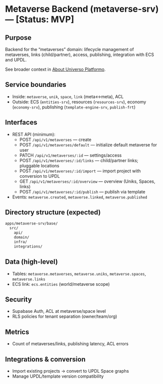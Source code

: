 # Metaverse Backend (metaverse-srv) — [Status: MVP]

## Purpose

Backend for the “metaverses” domain: lifecycle management of metaverses, links (child/partner), access, publishing, integration with ECS and UPDL.

See broader context in [About Universo Platformo](../../universo-platformo/README.md).

## Service boundaries

-   Inside: `metaverse`, `unik`, `space`, `link` (meta↔meta), ACL
-   Outside: ECS (`entities-srv`), resources (`resources-srv`), economy (`economy-srv`), publishing (`template-engine-srv`, `publish-frt`)

## Interfaces

-   REST API (minimum):
    -   POST `/api/v1/metaverses` — create
    -   POST `/api/v1/metaverses/default` — initialize default metaverse for user
    -   PATCH `/api/v1/metaverses/:id` — settings/access
    -   POST `/api/v1/metaverses/:id/links` — child/partner links; pluggable locations
    -   POST `/api/v1/metaverses/:id/import` — import project with conversion to UPDL
    -   GET `/api/v1/metaverses/:id/overview` — overview (Uniks, Spaces, links)
    -   POST `/api/v1/metaverses/:id/publish` — publish via template
-   Events: `metaverse.created`, `metaverse.linked`, `metaverse.published`

## Directory structure (expected)

```txt
apps/metaverse-srv/base/
  src/
    api/
    domain/
    infra/
    integrations/
```

## Data (high-level)

-   Tables: `metaverse.metaverses`, `metaverse.uniks`, `metaverse.spaces`, `metaverse.links`
-   ECS link: `ecs.entities` (world/metaverse scope)

## Security

-   Supabase Auth, ACL at metaverse/space level
-   RLS policies for tenant separation (owner/team/org)

## Metrics

-   Count of metaverses/links, publishing latency, ACL errors

## Integrations & conversion

-   Import existing projects → convert to UPDL Space graphs
-   Manage UPDL/template version compatibility
